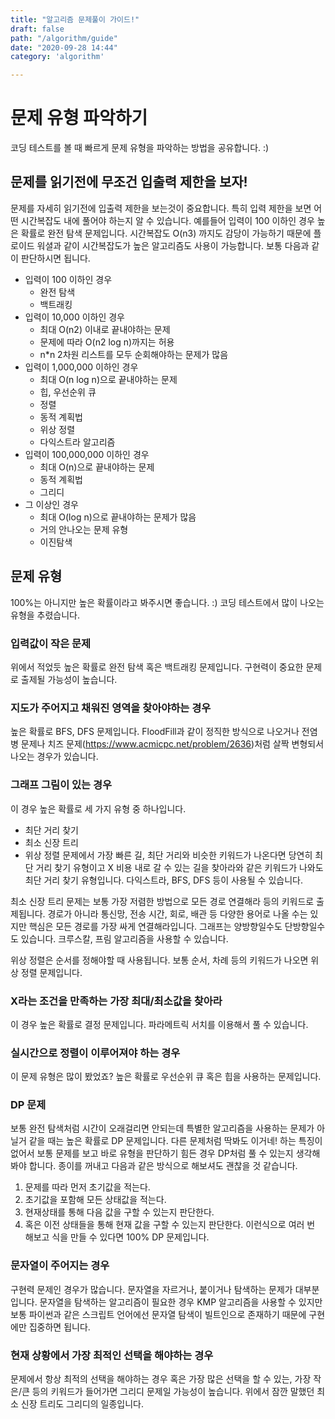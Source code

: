 ```yaml
---
title: "알고리즘 문제풀이 가이드!"
draft: false
path: "/algorithm/guide"
date: "2020-09-28 14:44"
category: 'algorithm'

---
```


# 문제 유형 파악하기



코딩 테스트를 볼 때 빠르게 문제 유형을 파악하는 방법을 공유합니다. :)



## 문제를 읽기전에 무조건 입출력 제한을 보자!

문제를 자세히 읽기전에 입출력 제한을 보는것이 중요합니다. 특히 입력 제한을 보면 어떤 시간복잡도 내에 풀어야 하는지 알 수 있습니다.
예를들어 입력이 100 이하인 경우 높은 확률로 완전 탐색 문제입니다. 시간복잡도 O(n3) 까지도 감당이 가능하기 때문에 플로이드 워셜과 같이 시간복잡도가 높은 알고리즘도 사용이 가능합니다. 보통 다음과 같이 판단하시면 됩니다.

- 입력이 100 이하인 경우
  - 완전 탐색
  - 백트래킹
- 입력이 10,000 이하인 경우
  - 최대 O(n2) 이내로 끝내야하는 문제
  - 문제에 따라 O(n2 log n)까지는 허용
  - n*n 2차원 리스트를 모두 순회해야하는 문제가 많음
- 입력이 1,000,000 이하인 경우
  - 최대 O(n log n)으로 끝내야하는 문제
  - 힙, 우선순위 큐
  - 정렬
  - 동적 계획법
  - 위상 정렬
  - 다익스트라 알고리즘
- 입력이 100,000,000 이하인 경우
  - 최대 O(n)으로 끝내야하는 문제
  - 동적 계획법
  - 그리디
- 그 이상인 경우
  - 최대 O(log n)으로 끝내야하는 문제가 많음
  - 거의 안나오는 문제 유형
  - 이진탐색

## 문제 유형

100%는 아니지만 높은 확률이라고 봐주시면 좋습니다. :)
코딩 테스트에서 많이 나오는 유형을 추렸습니다.

### 입력값이 작은 문제

위에서 적었듯 높은 확률로 완전 탐색 혹은 백트래킹 문제입니다.
구현력이 중요한 문제로 출제될 가능성이 높습니다.

### 지도가 주어지고 채워진 영역을 찾아야하는 경우

높은 확률로 BFS, DFS 문제입니다. FloodFill과 같이 정직한 방식으로 나오거나 전염병 문제나 치즈 문제(https://www.acmicpc.net/problem/2636)처럼 살짝 변형되서 나오는 경우가 있습니다.

### 그래프 그림이 있는 경우

이 경우 높은 확률로 세 가지 유형 중 하나입니다.

- 최단 거리 찾기
- 최소 신장 트리
- 위상 정렬 문제에서 가장 빠른 길, 최단 거리와 비슷한 키워드가 나온다면 당연히 최단 거리 찾기 유형이고 X 비용 내로 갈 수 있는 길을 찾아라와 같은 키워드가 나와도 최단 거리 찾기 유형입니다. 다익스트라, BFS, DFS 등이 사용될 수 있습니다.

최소 신장 트리 문제는 보통 가장 저렴한 방법으로 모든 경로 연결해라 등의 키워드로 출제됩니다. 경로가 아니라 통신망, 전송 시간, 회로, 배관 등 다양한 용어로 나올 수는 있지만 핵심은 모든 경로를 가장 싸게 연결해라입니다. 그래프는 양방향일수도 단방향일수도 있습니다. 크루스칼, 프림 알고리즘을 사용할 수 있습니다.

위상 정렬은 순서를 정해야할 때 사용됩니다. 보통 순서, 차례 등의 키워드가 나오면 위상 정렬 문제입니다.

### X라는 조건을 만족하는 가장 최대/최소값을 찾아라

이 경우 높은 확률로 결정 문제입니다. 파라메트릭 서치를 이용해서 풀 수 있습니다.

### 실시간으로 정렬이 이루어져야 하는 경우

이 문제 유형은 많이 봤었죠? 높은 확률로 우선순위 큐 혹은 힙을 사용하는 문제입니다.

### DP 문제

보통 완전 탐색처럼 시간이 오래걸리면 안되는데 특별한 알고리즘을 사용하는 문제가 아닐거 같을 때는 높은 확률로 DP 문제입니다. 다른 문제처럼 딱봐도 이거네! 하는 특징이 없어서 보통 문제를 보고 바로 유형을 판단하기 힘든 경우 DP처럼 풀 수 있는지 생각해봐야 합니다. 종이를 꺼내고 다음과 같은 방식으로 해보셔도 괜찮을 것 같습니다.

1. 문제를 따라 먼저 초기값을 적는다.
2. 초기값을 포함해 모든 상태값을 적는다.
3. 현재상태를 통해 다음 값을 구할 수 있는지 판단한다.
4. 혹은 이전 상태들을 통해 현재 값을 구할 수 있는지 판단한다. 이런식으로 여러 번 해보고 식을 만들 수 있다면 100% DP 문제입니다.

### 문자열이 주어지는 경우

구현력 문제인 경우가 많습니다. 문자열을 자르거나, 붙이거나 탐색하는 문제가 대부분입니다. 문자열을 탐색하는 알고리즘이 필요한 경우 KMP 알고리즘을 사용할 수 있지만 보통 파이썬과 같은 스크립트 언어에선 문자열 탐색이 빌트인으로 존재하기 때문에 구현에만 집중하면 됩니다.

### 현재 상황에서 가장 최적인 선택을 해야하는 경우

문제에서 항상 최적의 선택을 해야하는 경우 혹은 가장 많은 선택을 할 수 있는, 가장 작은/큰 등의 키워드가 들어가면 그리디 문제일 가능성이 높습니다. 위에서 잠깐 말했던 최소 신장 트리도 그리디의 일종입니다.